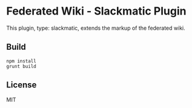 # Federated Wiki - Slackmatic Plugin

This plugin, type: slackmatic, extends the markup of the federated wiki.

## Build

    npm install
    grunt build

## License

MIT

